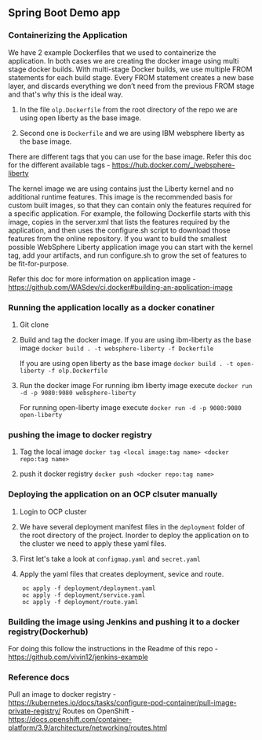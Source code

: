## Spring Boot Demo app 

### Containerizing the Application 

We have 2 example Dockerfiles that we used to containerize the application. In both cases we are creating the docker image
using multi stage docker builds. 
With multi-stage Docker builds, we use multiple FROM statements for each build stage. 
Every FROM statement creates a new base layer, and discards everything we don’t need from the previous FROM stage and that's why this is the ideal way.

1. In the file ```olp.Dockerfile``` from the root directory of the repo we are using open liberty as the base image. 

2. Second one is ```Dockerfile``` and we are using IBM websphere liberty as the base image.

There are different tags that you can use for the base image. Refer this doc for the different available tags - https://hub.docker.com/_/websphere-liberty

The kernel image we are using contains just the Liberty kernel and no additional runtime features. 
This image is the recommended basis for custom built images, so that they can contain only the features required for a specific application. 
For example, the following Dockerfile starts with this image, copies in the server.xml that lists the features required by the application, and then uses the configure.sh script to download those features from the online repository.
If you want to build the smallest possible WebSphere Liberty application image you can start with the kernel tag, add your artifacts, and run configure.sh to grow the set of features to be fit-for-purpose.

Refer this doc for more information on application image - https://github.com/WASdev/ci.docker#building-an-application-image

### Running the application locally as a docker conatiner

1. Git clone 
2. Build and tag the docker image. 
    If you are using ibm-liberty as the base image 
    ```docker build . -t websphere-liberty -f Dockerfile```
    
    If you are using open liberty as the base image 
    ```docker build . -t open-liberty -f olp.Dockerfile```

3. Run the docker image 
    For running ibm liberty image execute 
    ```docker run -d -p 9080:9080 websphere-liberty```
    
    For running open-liberty image execute 
    ```docker run -d -p 9080:9080 open-liberty```

### pushing the image to docker registry 

1. Tag the local image 
     ```docker tag <local image:tag name> <docker repo:tag name>```

2. push it docker registry ```docker push <docker repo:tag name>```

### Deploying the application on an OCP clsuter manually 

1. Login to OCP cluster

2. We have several deployment manifest files in the ```deployment``` folder of the root directory of the project. Inorder to deploy the application on to the cluster we need to apply these yaml files. 

3. First let's take a look at ```configmap.yaml``` and ```secret.yaml```
   
4. Apply the yaml files that creates deployment, sevice and route. 

  ```
      oc apply -f deployment/deployment.yaml
      oc apply -f deployment/service.yaml
      oc apply -f deployment/route.yaml
   ```
### Building the image using Jenkins and pushing it to a docker registry(Dockerhub)

For doing this follow the instructions in the Readme of this repo - https://github.com/vivin12/jenkins-example

### Reference docs 

Pull an image to docker registry - https://kubernetes.io/docs/tasks/configure-pod-container/pull-image-private-registry/
Routes on OpenShift - https://docs.openshift.com/container-platform/3.9/architecture/networking/routes.html
